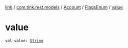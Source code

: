 [link](../../../index.md) / [com.tink.rest.models](../../index.md) / [Account](../index.md) / [FlagsEnum](index.md) / [value](./value.md)

# value

`val value: `[`String`](https://kotlinlang.org/api/latest/jvm/stdlib/kotlin/-string/index.html)